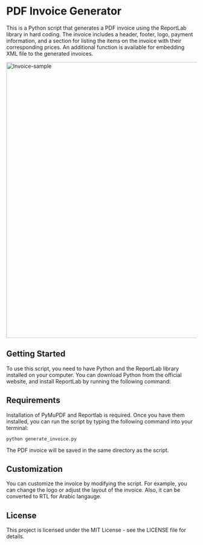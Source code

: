 # PDF Invoice Generator
This is a Python script that generates a PDF invoice using the ReportLab library in hard coding. The invoice includes a header, footer, logo, payment information, and a section for listing the items on the invoice with their corresponding prices. An additional function is available for embedding XML file to the generated invoices.

<img class="img-responsive" src="https://user-images.githubusercontent.com/73304837/223883872-5e7b04ca-0293-4706-a917-474d0c9e3f62.jpg" alt="Invoice-sample" height="730px">

## Getting Started
To use this script, you need to have Python and the ReportLab library installed on your computer. You can download Python from the official website, and install ReportLab by running the following command:

## Requirements
Installation of PyMuPDF and Reportlab is required. Once you have them installed, you can run the script by typing the following command into your terminal:
```
python generate_invoice.py
```

The PDF invoice will be saved in the same directory as the script.

## Customization
You can customize the invoice by modifying the script. For example, you can change the logo or adjust the layout of the invoice. Also, it can be converted to RTL for Arabic langauge.

## License
This project is licensed under the MIT License - see the LICENSE file for details.
